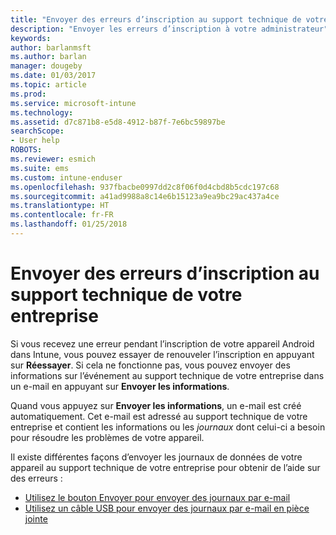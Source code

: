```yaml
---
title: "Envoyer des erreurs d’inscription au support technique de votre entreprise | Microsoft Docs"
description: "Envoyer les erreurs d’inscription à votre administrateur"
keywords: 
author: barlanmsft
ms.author: barlan
manager: dougeby
ms.date: 01/03/2017
ms.topic: article
ms.prod: 
ms.service: microsoft-intune
ms.technology: 
ms.assetid: d7c871b8-e5d8-4912-b87f-7e6bc59897be
searchScope:
- User help
ROBOTS: 
ms.reviewer: esmich
ms.suite: ems
ms.custom: intune-enduser
ms.openlocfilehash: 937fbacbe0997dd2c8f06f0d4cbd8b5cdc197c68
ms.sourcegitcommit: a41ad9988a8c14e6b15123a9ea9bc29ac437a4ce
ms.translationtype: HT
ms.contentlocale: fr-FR
ms.lasthandoff: 01/25/2018
---
```

# <a name="send-enrollment-errors-to-your-company-support"></a>Envoyer des erreurs d’inscription au support technique de votre entreprise

Si vous recevez une erreur pendant l’inscription de votre appareil Android dans Intune, vous pouvez essayer de renouveler l’inscription en appuyant sur **Réessayer**. Si cela ne fonctionne pas, vous pouvez envoyer des informations sur l’événement au support technique de votre entreprise dans un e-mail en appuyant sur **Envoyer les informations**.

Quand vous appuyez sur **Envoyer les informations**, un e-mail est créé automatiquement. Cet e-mail est adressé au support technique de votre entreprise et contient les informations ou les _journaux_ dont celui-ci a besoin pour résoudre les problèmes de votre appareil.

Il existe différentes façons d’envoyer les journaux de données de votre appareil au support technique de votre entreprise pour obtenir de l’aide sur des erreurs :

- [Utilisez le bouton Envoyer pour envoyer des journaux par e-mail](send-logs-to-your-it-admin-by-email-android.md)
- [Utilisez un câble USB pour envoyer des journaux par e-mail en pièce jointe](send-logs-to-your-it-admin-using-cable-android.md)
